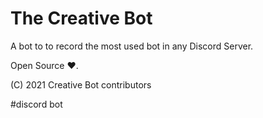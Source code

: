 # The Creative Bot

A bot to to record the most used bot in any Discord Server.

Open Source ♥️.


(C) 2021 Creative Bot contributors

#discord bot 
